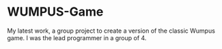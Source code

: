 # WUMPUS-Game
My latest work, a group project to create a version of the classic Wumpus game. I was the lead programmer in a group of 4.
